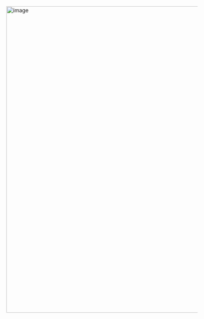 <img width="732" height="807" alt="image" src="https://github.com/user-attachments/assets/1f1983ff-d226-4ff6-ba24-88a2096e674a" />
